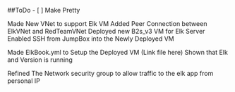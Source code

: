 ##ToDo 
    - [ ] Make Pretty 

Made New VNet to support Elk VM
Added Peer Connection between ElkVNet and RedTeamVNet
Deployed new B2s_v3 VM for Elk Server
Enabled SSH from JumpBox into the Newly Deployed VM

Made ElkBook.yml to Setup the Deployed VM (Link file here)
Shown that Elk and Version is running

Refined The Network security group to allow traffic to the elk app from personal IP
